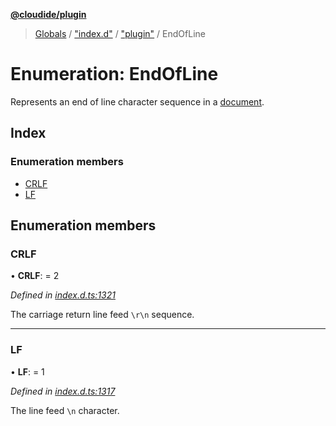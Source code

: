 **[@cloudide/plugin](../README.md)**

> [Globals](../README.md) / ["index.d"](../modules/_index_d_.md) / ["plugin"](../modules/_index_d_._plugin_.md) / EndOfLine

# Enumeration: EndOfLine

Represents an end of line character sequence in a [document](#TextDocument).

## Index

### Enumeration members

* [CRLF](_index_d_._plugin_.endofline.md#crlf)
* [LF](_index_d_._plugin_.endofline.md#lf)

## Enumeration members

### CRLF

•  **CRLF**:  = 2

*Defined in [index.d.ts:1321](https://github.com/shuyaqian/cloudide-plugin-api/blob/57a3a2a/index.d.ts#L1321)*

The carriage return line feed `\r\n` sequence.

___

### LF

•  **LF**:  = 1

*Defined in [index.d.ts:1317](https://github.com/shuyaqian/cloudide-plugin-api/blob/57a3a2a/index.d.ts#L1317)*

The line feed `\n` character.
